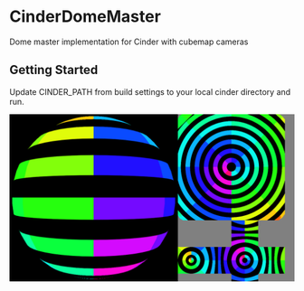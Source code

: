 # CinderDomeMaster

Dome master implementation for Cinder  with cubemap cameras

## Getting Started
Update CINDER_PATH from build settings to your local cinder directory and run.

![screenshot](https://raw.githubusercontent.com/alexrvarela/CinderDomeMaster/master/screenshot.png)

```c++
```
